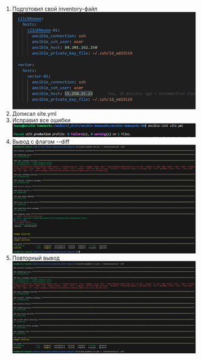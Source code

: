 1. Подготовил свой inventory-файл
![Alt text](png/1.png)
2. Дописал site.yml
3. Исправил все ошибки 
![Alt text](png/2.png)
4. Вывод с флагом --diff
![Alt text](png/3.png)
5. Повторный вывод
![Alt text](png/4.png)
